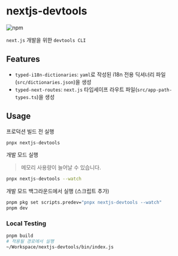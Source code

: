 # nextjs-devtools

![npm](https://img.shields.io/npm/v/nextjs-devtools)

`next.js` 개발을 위한 `devtools CLI`

## Features

- `typed-i18n-dictionaries`: `yaml`로 작성된 i18n 전용 딕셔너리 파일(`src/dictionaries.json`)을 생성
- `typed-next-routes`: `next.js` 타입세이프 라우트 파일(`src/app-path-types.ts`)을 생성

## Usage

프로덕션 빌드 전 실행

```bash
pnpx nextjs-devtools
```

개발 모드 실행

> 메모리 사용량이 늘어날 수 있습니다.

```bash
pnpx nextjs-devtools --watch
```

개발 모드 백그라운드에서 실행 (스크립트 추가)

```bash
pnpm pkg set scripts.predev="pnpx nextjs-devtools --watch"
pnpm dev
```

### Local Testing

```bash
pnpm build
# 적용될 경로에서 실행
~/Workspace/nextjs-devtools/bin/index.js
```



